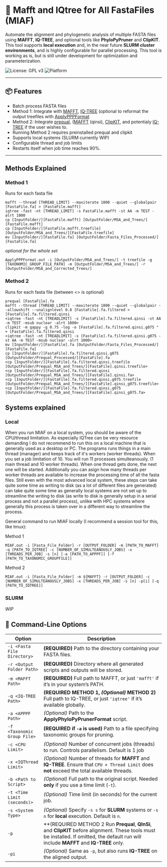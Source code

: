# 🧬 Mafft and IQtree for All FastaFiles (MIAF)

Automate the alignment and phylogenetic analysis of multiple FASTA files using **MAFFT**, **IQ-TREE**, and optional tools like **PhyloPyPruner** and **ClipKIT**. This tool supports **local execution** and, in the near future **SLURM cluster environments**, and is highly configurable for parallel processing. This tool is working as is, but is still under development for optimization and parameterization.

![License: GPL v3](https://img.shields.io/badge/License-GPLv3-blue.svg)
![Platform](https://img.shields.io/badge/platform-Linux-lightgrey)

---

## 📦 Features

- Batch process FASTA files
- Method 1: Integrate with [MAFFT](https://mafft.cbrc.jp/alignment/server/index.html), [IQ-TREE](https://iqtree.github.io/) (optional to reformat the output treefiles with [ApplyPPPFormat](https://github.com/mjbieren/ApplyPPPFormat)
- Method 2: Integrate [prequal](https://github.com/simonwhelan/prequal), ([MAFFT](https://mafft.cbrc.jp/alignment/server/index.html) (qinsi), [ClipKIT](https://github.com/JLSteenwyk/ClipKIT), and potentialy [IQ-TREE](https://iqtree.github.io/) if the user wishes to.
- Running Method 2 requires preinstalled prequal and clipkit
- Supports local systems (SLURM currently WIP)
- Configurable thread and job limits
- Restarts itself when job time reaches 90%.

---

## Methods Explained
### Method 1
Runs for each fasta file
```
mafft --thread [THREAD_LIMIT] --maxiterate 1000 --quiet --globalpair [FastaFile.fa] > [FastaFile.mafft]
iqtree -fast -nt [THREAD_LIMIT] -s FastaFile.mafft -st AA -m TEST -alrt 1000
cp [InputFolder/][FastaFile.mafft] [OutputFolder/MSA_and_Trees/][FastaFile.mafft]
cp [InputFolder/][FastaFile.mafft.treefile] [OutputFolder/MSA_and_Trees/][FastaFile.treefile]
mv [InputFolder/][FastaFile.fa] [OutputFolder/Fasta_Files_Processed/][FastaFile.fa]
```
*optional for the whole set*
```
ApplyPPPFormat.out -i [OutputFolder/MSA_and_Trees/] -t treefile -g [TAXONOMIC_GROUP_FILE_PATH] -m [OutputFolder/MSA_and_Trees/] -r [OutputFolder/MSA_and_Corrected_Trees/]
```

### Method 2
Runs for each fasta file (between <> is optional)
```
prequal [FastaFile].fa
mafft --thread [THREAD_LIMIT] --maxiterate 1000 --quiet --globalpair --allowshift --unalignlevel 0.8 [FastaFile].fa.filtered > [FastaFile].fa.filtered.qinsi
<iqtree -fast -nt [TREADLIMIT] -s [FastaFile].fa.filtered.qinsi -st AA -m TEST -msub nuclear -alrt 1000>
clipkit -m gappy -g 0.75 -log -o [FastaFile].fa.filtered.qinsi.g075 " + [FastaFile].fa.filtered.qinsi
<iqtree -fast -nt [TREADLIMIT] -s [FastaFile].fa.filtered.qinsi.g075 -st AA -m TEST -msub nuclear -alrt 1000>
mv [InputFolder/][FastaFile].fa [OutputFolder/Fasta_Files_Processed/][FastaFile.fa]
cp [InputFolder/][FastaFile].fa.filtered.qinsi.g075 [OutputFolder/Prequal_Processed/][FastaFile].fa
<cp [InputFolder/][FastaFile].fa.filtered.qinsi.treefile [OutputFolder/Prequal_MSA_and_Trees/][FastaFile].qinsi.treefile>
<cp [InputFolder/][FastaFile].fa.filtered.qinsi [OutputFolder/Prequal_MSA_and_Trees/][FastaFile].qinsi.fa>
<cp [InputFolder/][FastaFile].fa.filtered.qinsi.g075.treefile [OutputFolder/Prequal_MSA_and_Trees/][FastaFile].qinsi_g075.treefile>
<cp [InputFolder/][FastaFile].fa.filtered.qinsi.g075 [OutputFolder/Prequal_MSA_and_Trees/][FastaFile].qinsi_g075.fa>
```


## Systems explained
### Local
When you run MIAF on a local system, you should be aware of the CPU/thread limitation. As especially IQTree can be very resource demanding I do not recommend to run this on a local machine that is generally used as a desktop or PC.
The programs runs things in a main thread (manager) and keeps track of it's workers (worker threads). When you set a job limitation of 10. You will run 11 processes simulteanously. (1 main thread and 10 worker threads). When one thread gets done, the next one will be started. Additionally you can asign how many threads per worker threads are available to increase the processing time of all the fasta files.
Still even with the most advanced local system, these steps can take quite some time as writing to disk (as a lot of different files are generated) can take quite some time as generally local systems are not set up to streamline the writing to disk (as write to disk is generally setup in a serial process and not a parallel process), unlike with HPC systems where generally this process is taken over in a different way to streamline the process.

General command to run MIAF locally (I recommend a session tool for this, like tmux):

Method 1
```
MIAF.out -i [Fasta_File_Folder] -r [OUTPUT_FOLDER] -m [PATH_TO_MAFFT] -q [PATH_TO_IQTREE] -c [NUMBER_OF_SIMULTEANOUSLY_JOBS] -x [THREADS_PER_JOB] -s [n] [-a [PATH_TO_APPPF]] [-f [PATH_TO_TAXONOMIC_GROUPFILE]]
```


Method 2
```
MIAF.out -i [Fasta_File_Folder] -m ${MAFFT} -r [OUTPUT_FOLDER] -c [NUMBER_OF_SIMULTEANOUSLY_JOBS] -x [THREADS_PER_JOB] -s [n] -p[i] [-q [PATH_TO_IQTREE]]
```

### SLURM
*WIP*


## 🔧 Command-Line Options

| Option | Description |
|--------|-------------|
| `-i <Fasta File Directory>` | **(REQUIRED)** Path to the directory containing your FASTA files. |
| `-r <Output Folder Path>` | **(REQUIRED)** Directory where all generated scripts and outputs will be stored. |
| `-m <MAFFT Path>` | **(REQUIRED)** Full path to MAFFT, or just `'mafft'` if it’s in your system’s PATH. |
| `-q <IQ-TREE Path>` | **(REQUIRED METHOD 1, *(Optional)* METHOD 2)** Full path to IQ-TREE, or just `'iqtree'` if it’s available globally. |
| `-a <APPPF Path>` | *(Optional)* Path to the **ApplyPhyloPyPrunerFormat** script. |
| `-f <Taxonomic Group File>` | **(REQUIRED if `-a` is used)** Path to a file specifying taxonomic groups for pruning. |
| `-c <CPU Limit>` | *(Optional)* Number of concurrent jobs (threads) to run. Controls parallelism. Default is 1 job |
| `-x <IQThread Limit>` | *(Optional)* Number of threads for **MAFFT** and **IQ-TREE**. Ensure that `CPU × Thread Limit` does **not** exceed the total available threads. |
| `-b <Path to Script>` | *(Optional)* Full path to the original script. Needed **only** if you use a time limit (`-t`). |
| `-t <Time Limit (seconds)>` | *(Optional)* Time limit (in seconds) for the current job. |
| `-s <System Type>` | *(Optional)* Specify `-s s` for **SLURM** systems or `-s n` for **local** execution. Default is `n`. |
| `-p` | **(REQUIRED METHOD 2 Run **Prequal**, **QInSi**, and **ClipKIT** before alignment. These tools must be installed. If omitted, the default run will include **MAFFT** and **IQ-TREE** only. |
| `-pi` | *(Optional)* Same as `-p`, but also runs **IQ-TREE** on the aligned output. |
